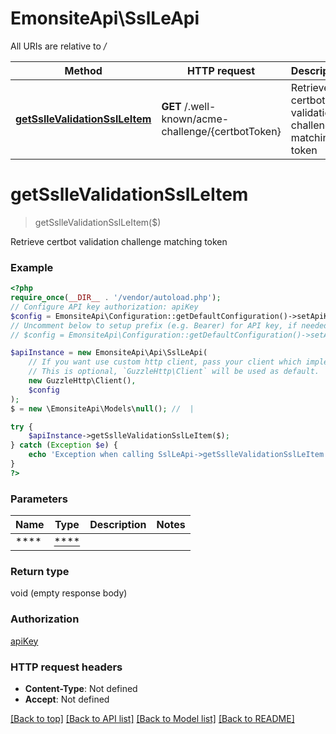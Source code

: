 # EmonsiteApi\SslLeApi

All URIs are relative to */*

Method | HTTP request | Description
------------- | ------------- | -------------
[**getSslleValidationSslLeItem**](SslLeApi.md#getssllevalidationsslleitem) | **GET** /.well-known/acme-challenge/{certbotToken} | Retrieve certbot validation challenge matching token

# **getSslleValidationSslLeItem**
> getSslleValidationSslLeItem($)

Retrieve certbot validation challenge matching token

### Example
```php
<?php
require_once(__DIR__ . '/vendor/autoload.php');
// Configure API key authorization: apiKey
$config = EmonsiteApi\Configuration::getDefaultConfiguration()->setApiKey('Authorization', 'YOUR_API_KEY');
// Uncomment below to setup prefix (e.g. Bearer) for API key, if needed
// $config = EmonsiteApi\Configuration::getDefaultConfiguration()->setApiKeyPrefix('Authorization', 'Bearer');

$apiInstance = new EmonsiteApi\Api\SslLeApi(
    // If you want use custom http client, pass your client which implements `GuzzleHttp\ClientInterface`.
    // This is optional, `GuzzleHttp\Client` will be used as default.
    new GuzzleHttp\Client(),
    $config
);
$ = new \EmonsiteApi\Models\null(); //  | 

try {
    $apiInstance->getSslleValidationSslLeItem($);
} catch (Exception $e) {
    echo 'Exception when calling SslLeApi->getSslleValidationSslLeItem: ', $e->getMessage(), PHP_EOL;
}
?>
```

### Parameters

Name | Type | Description  | Notes
------------- | ------------- | ------------- | -------------
 **** | [****](../Model/.md)|  |

### Return type

void (empty response body)

### Authorization

[apiKey](../../README.md#apiKey)

### HTTP request headers

 - **Content-Type**: Not defined
 - **Accept**: Not defined

[[Back to top]](#) [[Back to API list]](../../README.md#documentation-for-api-endpoints) [[Back to Model list]](../../README.md#documentation-for-models) [[Back to README]](../../README.md)

